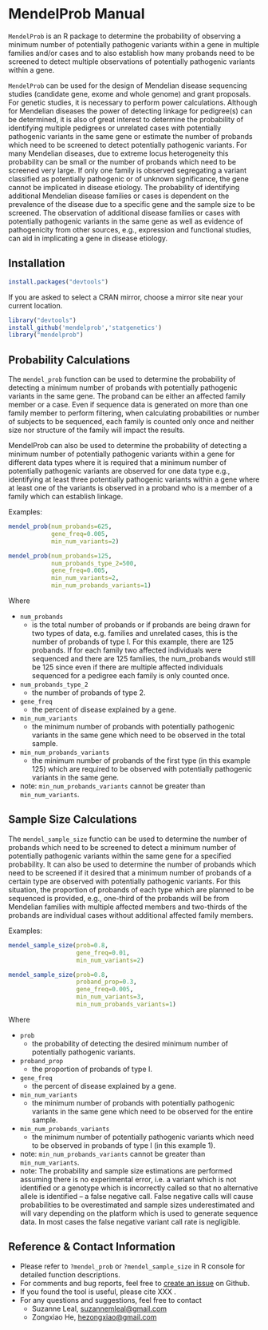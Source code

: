 # MendelProb Manual

`MendelProb` is an R package to determine the probability of observing a minimum number of potentially pathogenic variants within a gene in multiple families and/or cases and to also establish how many probands need to be screened to detect multiple observations of potentially pathogenic variants within a gene. 

`MendelProb` can be used for the design of Mendelian disease sequencing studies (candidate gene, exome and whole genome) and grant proposals. For genetic studies, it is necessary to perform power calculations. Although for Mendelian diseases the power of detecting linkage for pedigree(s) can be determined, it is also of great interest to determine the probability of identifying multiple pedigrees or unrelated cases with potentially pathogenic variants in the same gene or estimate the number of probands which need to be screened to detect potentially pathogenic variants. For many Mendelian diseases, due to extreme locus heterogeneity this probability can be small or the number of probands which need to be screened very large. If only one family is observed segregating a variant classified as potentially pathogenic or of unknown significance, the gene cannot be implicated in disease etiology. The probability of identifying additional Mendelian disease families or cases is dependent on the prevalence of the disease due to a specific gene and the sample size to be screened. The observation of additional disease families or cases with potentially pathogenic variants in the same gene as well as evidence of pathogenicity from other sources, e.g., expression and functional studies, can aid in implicating a gene in disease etiology. 

## Installation

```R
install.packages("devtools")
```

If you are asked to select a CRAN mirror, choose a mirror site near your current location.

```R
library("devtools")
install_github('mendelprob','statgenetics')
library("mendelprob")
```

## Probability Calculations

The `mendel_prob` function can be used to determine the probability of detecting a minimum number of probands with potentially pathogenic variants in the same gene. The proband can be either an affected family member or a case. Even if sequence data is generated on more than one family member to perform filtering, when calculating probabilities or number of subjects to be sequenced, each family is counted only once and neither size nor structure of the family will impact the results. 

MendelProb can also be used to determine the probability of detecting a minimum number of potentially pathogenic variants within a gene for different data types where it is required that a minimum number of potentially pathogenic variants are observed for one data type e.g., identifying at least three potentially pathogenic variants within a gene where at least one of the variants is observed in a proband who is a member of a family which can establish linkage.

Examples:

```R
mendel_prob(num_probands=625, 
            gene_freq=0.005,
            min_num_variants=2)

mendel_prob(num_probands=125, 
            num_probands_type_2=500, 
            gene_freq=0.005,
            min_num_variants=2, 
            min_num_probands_variants=1)
```

Where

- `num_probands`
  - is the total number of probands or if probands are being drawn for two types of data, e.g. families and unrelated cases, this is the number of probands of type I. For this example, there are 125 probands. If for each family two affected individuals were sequenced and there are 125 families, the num_probands would still be 125 since even if there are multiple affected individuals sequenced for a pedigree each family is only counted once.
- `num_probands_type_2`
  - the number of probands of type 2.
- `gene_freq` 
  - the percent of disease explained by a gene.
- `min_num_variants` 
  - the minimum number of probands with potentially pathogenic variants in the same gene which need to be observed in the total sample. 
- `min_num_probands_variants` 
  - the minimum number of probands of the first type (in this example 125) which are required to be observed with potentially pathogenic variants in the same gene.
- note:  `min_num_probands_variants` cannot be greater than `min_num_variants`.

## Sample Size Calculations

The `mendel_sample_size` functio can be used to determine the number of probands which need to be screened to detect a minimum number of potentially pathogenic variants within the same gene for a specified probability. It can also be used to determine the number of probands which need to be screened if it desired that a minimum number of probands of a certain type are observed with potentially pathogenic variants. For this situation, the proportion of probands of each type which are planned to be sequenced is provided, e.g., one-third of the probands will be from Mendelian families with multiple affected members and two-thirds of the probands are individual cases without additional affected family members.

Examples:

```R
mendel_sample_size(prob=0.8, 
                   gene_freq=0.01,
                   min_num_variants=2)

mendel_sample_size(prob=0.8, 
                   proband_prop=0.3,
                   gene_freq=0.005,
                   min_num_variants=3, 
                   min_num_probands_variants=1) 
```

Where

- `prob`
  - the probability of detecting the desired minimum number of potentially pathogenic variants.
- `proband_prop` 
  - the proportion of probands of type I.
- `gene_freq` 
  - the percent of disease explained by a gene.
- `min_num_variants` 
  - the minimum number of probands with potentially pathogenic variants in the same gene which need to be observed for the entire sample. 
- `min_num_probands_variants` 
  - the minimum number of potentially pathogenic variants which need to be observed in probands of type I (in this example 1). 
- note: `min_num_probands_variants` cannot be greater than `min_num_variants`.
- note: The probability and sample size estimations are performed assuming there is no experimental error, i.e. a variant which is not identified or a genotype which is incorrectly called so that no alternative allele is identified – a false negative call.  False negative calls will cause probabilities to be overestimated and sample sizes underestimated and will vary depending on the platform which is used to generate sequence data. In most cases the false negative variant call rate is negligible. 

## Reference & Contact **Information**

+ Please refer to `?mendel_prob` or `?mendel_sample_size` in R console for detailed function descriptions. 
+ For comments and bug reports, feel free to [create an issue](https://github.com/statgenetics/mendelprob/issues) on Github.
+ If you found the tool is useful, please cite XXX . 
+ For any questions and suggestions, feel free to contact
  + Suzanne Leal, suzannemleal@gmail.com
  + Zongxiao He, hezongxiao@gmail.com





